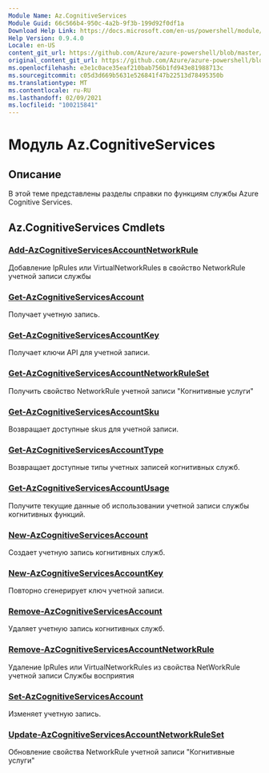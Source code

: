 ```yaml
---
Module Name: Az.CognitiveServices
Module Guid: 66c566b4-950c-4a2b-9f3b-199d92f0df1a
Download Help Link: https://docs.microsoft.com/en-us/powershell/module/az.cognitiveservices
Help Version: 0.9.4.0
Locale: en-US
content_git_url: https://github.com/Azure/azure-powershell/blob/master/src/CognitiveServices/CognitiveServices/help/Az.CognitiveServices.md
original_content_git_url: https://github.com/Azure/azure-powershell/blob/master/src/CognitiveServices/CognitiveServices/help/Az.CognitiveServices.md
ms.openlocfilehash: e3e1c0ace35eaf210bab756b1fd943e81988713c
ms.sourcegitcommit: c05d3d669b5631e526841f47b22513d78495350b
ms.translationtype: MT
ms.contentlocale: ru-RU
ms.lasthandoff: 02/09/2021
ms.locfileid: "100215841"
---
```

# Модуль Az.CognitiveServices
## Описание
В этой теме представлены разделы справки по функциям службы Azure Cognitive Services.

## Az.CognitiveServices Cmdlets
### [Add-AzCognitiveServicesAccountNetworkRule](Add-AzCognitiveServicesAccountNetworkRule.md)
Добавление IpRules или VirtualNetworkRules в свойство NetworkRule учетной записи службы

### [Get-AzCognitiveServicesAccount](Get-AzCognitiveServicesAccount.md)
Получает учетную запись.

### [Get-AzCognitiveServicesAccountKey](Get-AzCognitiveServicesAccountKey.md)
Получает ключи API для учетной записи.

### [Get-AzCognitiveServicesAccountNetworkRuleSet](Get-AzCognitiveServicesAccountNetworkRuleSet.md)
Получить свойство NetworkRule учетной записи "Когнитивные услуги"

### [Get-AzCognitiveServicesAccountSku](Get-AzCognitiveServicesAccountSku.md)
Возвращает доступные skus для учетной записи.

### [Get-AzCognitiveServicesAccountType](Get-AzCognitiveServicesAccountType.md)
Возвращает доступные типы учетных записей когнитивных служб.

### [Get-AzCognitiveServicesAccountUsage](Get-AzCognitiveServicesAccountUsage.md)
Получите текущие данные об использовании учетной записи службы когнитивных функций.

### [New-AzCognitiveServicesAccount](New-AzCognitiveServicesAccount.md)
Создает учетную запись когнитивных служб.

### [New-AzCognitiveServicesAccountKey](New-AzCognitiveServicesAccountKey.md)
Повторно сгенерирует ключ учетной записи.

### [Remove-AzCognitiveServicesAccount](Remove-AzCognitiveServicesAccount.md)
Удаляет учетную запись когнитивных служб.

### [Remove-AzCognitiveServicesAccountNetworkRule](Remove-AzCognitiveServicesAccountNetworkRule.md)
Удаление IpRules или VirtualNetworkRules из свойства NetWorkRule учетной записи Службы восприятия

### [Set-AzCognitiveServicesAccount](Set-AzCognitiveServicesAccount.md)
Изменяет учетную запись.

### [Update-AzCognitiveServicesAccountNetworkRuleSet](Update-AzCognitiveServicesAccountNetworkRuleSet.md)
Обновление свойства NetworkRule учетной записи "Когнитивные услуги"

